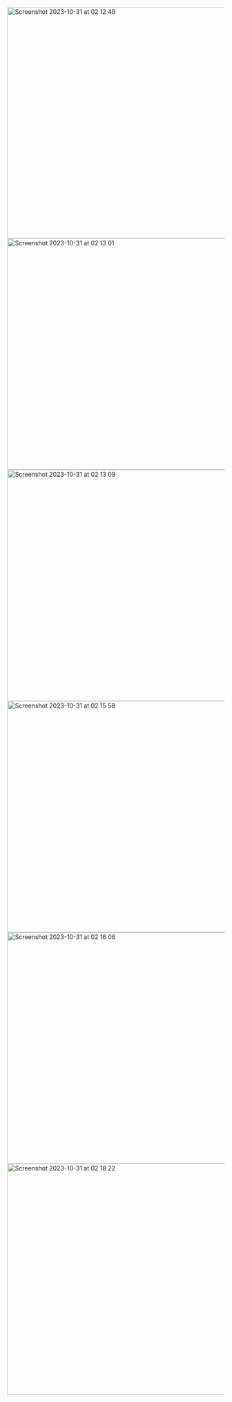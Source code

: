 <img width="534" alt="Screenshot 2023-10-31 at 02 12 49" src="https://github.com/SiracSeyidov/NewsView/assets/60558048/ebe16782-c942-4fab-bb0f-163efe3581a4">
<img width="534" alt="Screenshot 2023-10-31 at 02 13 01" src="https://github.com/SiracSeyidov/NewsView/assets/60558048/27c1449d-f2bd-481a-b542-1845fbe194bb">
<img width="534" alt="Screenshot 2023-10-31 at 02 13 09" src="https://github.com/SiracSeyidov/NewsView/assets/60558048/38badd2b-a694-4d2e-8424-07419a10f41b">
<img width="534" alt="Screenshot 2023-10-31 at 02 15 58" src="https://github.com/SiracSeyidov/NewsView/assets/60558048/665dff00-7f49-4f0f-ac1b-47b952c2c26c">
<img width="534" alt="Screenshot 2023-10-31 at 02 16 06" src="https://github.com/SiracSeyidov/NewsView/assets/60558048/9e2723b9-4b90-4b25-84c5-c02ad4e3e28b">
<img width="534" alt="Screenshot 2023-10-31 at 02 18 22" src="https://github.com/SiracSeyidov/NewsView/assets/60558048/b370444e-1e2f-451a-b352-693559142ef1">
